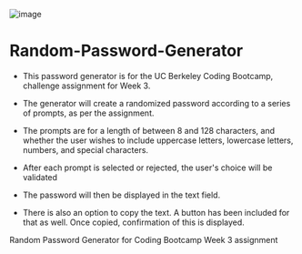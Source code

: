 ![image](https://user-images.githubusercontent.com/123746582/221455179-9f32179b-20d7-4df6-875a-f4c0965ffd93.png)

# Random-Password-Generator

* This password generator is for the UC Berkeley Coding Bootcamp, challenge assignment for Week 3.

* The generator will create a randomized password according to a series of prompts, as per the assignment.

* The prompts are for a length of between 8 and 128 characters, and whether the user wishes to include uppercase letters, lowercase letters, numbers, and special characters.

* After each prompt is selected or rejected, the user's choice will be validated

* The password will then be displayed in the text field.

* There is also an option to copy the text. A button has been included for that as well. Once copied, confirmation of this is displayed.

Random Password Generator for Coding Bootcamp Week 3 assignment
